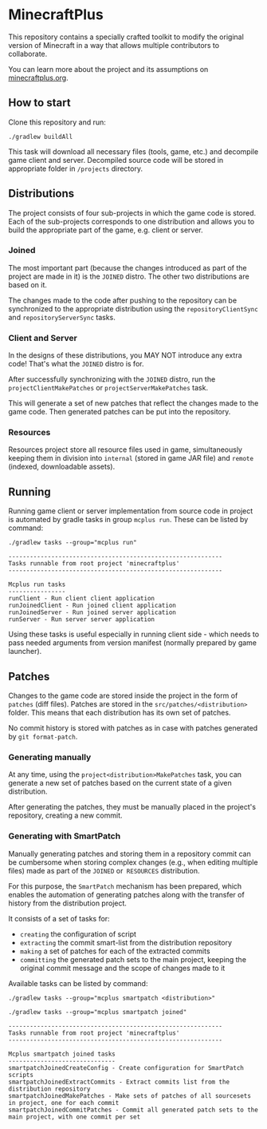 MinecraftPlus
===

This repository contains a specially crafted toolkit to modify the original version of Minecraft in a way that allows multiple contributors to collaborate.

You can learn more about the project and its assumptions on [minecraftplus.org](https://minecraftplus.org).


## How to start

Clone this repository and run:

```
./gradlew buildAll
```

This task will download all necessary files (tools, game, etc.) and decompile game client and server. Decompiled source code will be stored in appropriate folder in `/projects` directory.


## Distributions

The project consists of four sub-projects in which the game code is stored. Each of the sub-projects corresponds to one distribution and allows you to build the appropriate part of the game, e.g. client or server.

### Joined

The most important part (because the changes introduced as part of the project are made in it) is the `JOINED` distro. The other two distributions are based on it.

The changes made to the code after pushing to the repository can be synchronized to the appropriate distribution using the `repositoryClientSync` and `repositoryServerSync` tasks.

### Client and Server

In the designs of these distributions, you MAY NOT introduce any extra code! That's what the `JOINED` distro is for.

After successfully synchronizing with the `JOINED` distro, run the `projectClientMakePatches` or `projectServerMakePatches` task.

This will generate a set of new patches that reflect the changes made to the game code. Then generated patches can be put into the repository.

### Resources

Resources project store all resource files used in game, simultaneously keeping them in division into `internal` (stored in game JAR file) and `remote` (indexed, downloadable assets).


## Running

Running game client or server implementation from source code in project is automated by gradle tasks in group `mcplus run`.  These can be listed by command:

```
./gradlew tasks --group="mcplus run"

------------------------------------------------------------
Tasks runnable from root project 'minecraftplus'
------------------------------------------------------------

Mcplus run tasks
----------------
runClient - Run client client application
runJoinedClient - Run joined client application
runJoinedServer - Run joined server application
runServer - Run server server application
```

Using these tasks is useful especially in running client side - which needs to pass needed arguments from version manifest (normally prepared by game launcher).

## Patches

Changes to the game code are stored inside the project in the form of `patches` (diff files). Patches are stored in the `src/patches/<distribution>` folder. This means that each distribution has its own set of patches.

No commit history is stored with patches as in case with patches generated by `git format-patch`.

### Generating manually

At any time, using the `project<distribution>MakePatches` task, you can generate a new set of patches based on the current state of a given distribution.

After generating the patches, they must be manually placed in the project's repository, creating a new commit.

### Generating with SmartPatch

Manually generating patches and storing them in a repository commit can be cumbersome when storing complex changes (e.g., when editing multiple files) made as part of the `JOINED` or` RESOURCES` distribution.

For this purpose, the `SmartPatch` mechanism has been prepared, which enables the automation of generating patches along with the transfer of history from the distribution project.

It consists of a set of tasks for:
- `creating` the configuration of script
- `extracting` the commit smart-list from the distribution repository
- `making` a set of patches for each of the extracted commits
- `committing` the generated patch sets to the main project, keeping the original commit message and the scope of changes made to it


Available tasks can be listed by command:
```
./gradlew tasks --group="mcplus smartpatch <distribution>"
```
```
./gradlew tasks --group="mcplus smartpatch joined"

------------------------------------------------------------
Tasks runnable from root project 'minecraftplus'
------------------------------------------------------------

Mcplus smartpatch joined tasks
------------------------------
smartpatchJoinedCreateConfig - Create configuration for SmartPatch scripts
smartpatchJoinedExtractCommits - Extract commits list from the distribution repository
smartpatchJoinedMakePatches - Make sets of patches of all sourcesets in project, one for each commit
smartpatchJoinedCommitPatches - Commit all generated patch sets to the main project, with one commit per set
```

